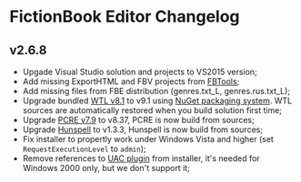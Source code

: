 # FictionBook Editor Changelog

## v2.6.8

* Upgade Visual Studio solution and projects to VS2015 version;
* Add missing ExportHTML and FBV projects from [FBTools](https://haali.su/pocketpc/files/FictionBook%20Tools%20v2.0%20Setup.exe);
* Add missing files from FBE distribution (genres.txt_L, genres.rus.txt_L);
* Upgrade bundled [WTL v8.1](https://sourceforge.net/projects/wtl/) to v9.1 using [NuGet packaging system](https://www.nuget.org/). WTL sources are automatically restored when you build solution first time;
* Upgrade [PCRE v7.9](http://www.pcre.org/) to v8.37, PCRE is now build from sources;
* Upgrade [Hunspell](http://hunspell.sourceforge.net/) to v1.3.3, Hunspell is now build from sources;
* Fix installer to propertly work under Windows Vista and higher (set `RequestExecutionLevel` to `admin`);
* Remove references to [UAC plugin](http://nsis.sourceforge.net/UAC_plug-in) from installer, it's needed for Windows 2000 only, but we don't support it;